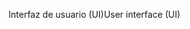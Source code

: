 <span data-ttu-id="679ca-101">Interfaz de usuario (UI)</span><span class="sxs-lookup"><span data-stu-id="679ca-101">User interface (UI)</span></span>